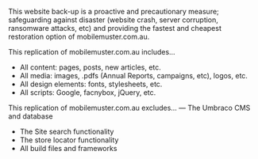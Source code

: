 This website back-up is a proactive and precautionary measure; safeguarding against disaster (website crash, server corruption, ransomware attacks, etc) and providing the fastest and cheapest restoration option of mobilemuster.com.au.

This replication of mobilemuster.com.au includes...

- All content: pages, posts, new articles, etc.
- All media: images, .pdfs (Annual Reports, campaigns, etc), logos, etc.
- All design elements: fonts, stylesheets, etc.
- All scripts: Google, facnybox, jQuery, etc.


This replication of mobilemuster.com.au excludes...
— The Umbraco CMS and database
- The Site search functionality
- The store locator functionality
- All build files and frameworks